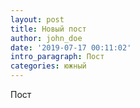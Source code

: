 ```yaml
---
layout: post
title: Новый пост
author: john_doe
date: '2019-07-17 00:11:02'
intro_paragraph: Пост
categories: южный
---
```

Пост
